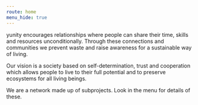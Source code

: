 ```yaml
---
route: home
menu_hide: true
---
```


yunity encourages relationships where people can share their time, skills and resources unconditionally. Through these connections and communities we prevent waste and raise awareness for a sustainable way of living.

Our vision is a society based on self-determination, trust and cooperation which allows people to live to their full potential and to preserve ecosystems for all living beings.

We are a network made up of subprojects. Look in the menu for details of these.